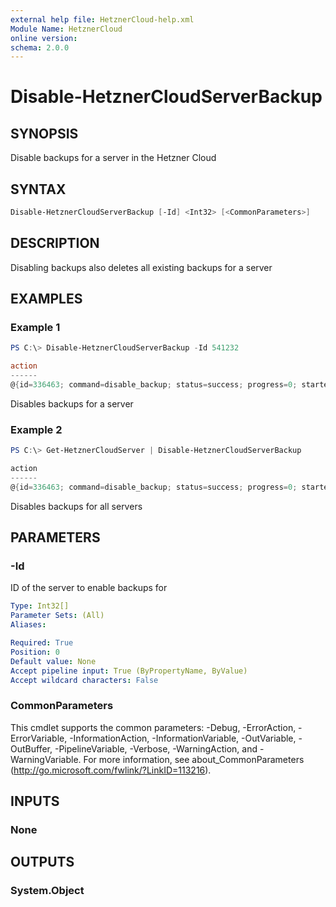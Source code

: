 ```yaml
---
external help file: HetznerCloud-help.xml
Module Name: HetznerCloud
online version:
schema: 2.0.0
---
```


# Disable-HetznerCloudServerBackup

## SYNOPSIS

Disable backups for a server in the Hetzner Cloud

## SYNTAX

```powershell
Disable-HetznerCloudServerBackup [-Id] <Int32> [<CommonParameters>]
```

## DESCRIPTION

Disabling backups also deletes all existing backups for a server

## EXAMPLES

### Example 1

```powershell
PS C:\> Disable-HetznerCloudServerBackup -Id 541232

action
------
@{id=336463; command=disable_backup; status=success; progress=0; started=2018-03-08T13:56:01+00:00; finished=2018-03...
```

Disables backups for a server

### Example 2

```powershell
PS C:\> Get-HetznerCloudServer | Disable-HetznerCloudServerBackup

action
------
@{id=336463; command=disable_backup; status=success; progress=0; started=2018-03-08T13:56:01+00:00; finished=2018-03...
```

Disables backups for all servers

## PARAMETERS

### -Id
ID of the server to enable backups for

```yaml
Type: Int32[]
Parameter Sets: (All)
Aliases:

Required: True
Position: 0
Default value: None
Accept pipeline input: True (ByPropertyName, ByValue)
Accept wildcard characters: False
```

### CommonParameters

This cmdlet supports the common parameters: -Debug, -ErrorAction, -ErrorVariable, -InformationAction, -InformationVariable, -OutVariable, -OutBuffer, -PipelineVariable, -Verbose, -WarningAction, and -WarningVariable.
For more information, see about_CommonParameters (http://go.microsoft.com/fwlink/?LinkID=113216).

## INPUTS

### None


## OUTPUTS

### System.Object
